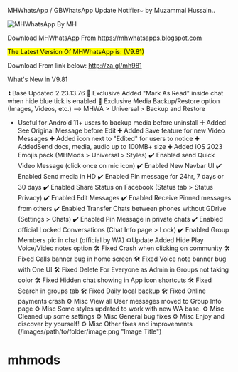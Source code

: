 MHWhatsApp / GBWhatsApp Update Notifier~
by Muzammal Hussain..

![MHWhatsApp By MH](https://github.com/MuzammalG/mhmods/assets/111923729/5b873337-2a19-4d40-bfcd-84a72e2348ee)


Download MHWhatsApp From
https://mhwhatsapps.blogspot.com

<mark>The Latest Version Of MHWhatsApp is: (V9.81)</mark>

Download From link below:
http://za.gl/mh981

What's New in V9.81

⏫ Base Updated 2.23.13.76
📌 Exclusive Added "Mark As Read" inside chat when hide blue tick is enabled
📌 Exclusive Media Backup/Restore option (Images, Videos, etc.)
—> MHWA > Universal > Backup and Restore
- Useful for Android 11+ users to backup media before uninstall
➕ Added See Original Message before Edit
➕ Added Save feature for new Video Messages
➕ Added icon next to "Edited" for users to notice
➕ AddedSend docs, media, audio up to 100MB+ size
➕ Added iOS 2023 Emojis pack (MHMods > Universal > Styles)
✔️ Enabled send Quick Video Message (click once on mic icon)
✔️ Enabled New Navbar UI
✔️ Enabled Send media in HD
✔️ Enabled Pin message for 24hr, 7 days or 30 days
✔️ Enabled Share Status on Facebook (Status tab > Status Privacy)
✔️ Enabled Edit Messages
✔️ Enabled Receive Pinned messages from others
✔️ Enabled Transfer Chats between phones without GDrive (Settings > Chats)
✔️ Enabled Pin Message in private chats
✔️ Enabled official Locked Conversations (Chat Info page > Lock)
✔️ Enabled Group Members pic in chat (official by WA)
⚙️Update Added Hide Play Voice/Video notes option
🛠 Fixed Crash when clicking on community
🛠 Fixed Calls banner bug in home screen
🛠 Fixed Voice note banner bug with One UI
🛠 Fixed Delete For Everyone as Admin in Groups not taking color
🛠 Fixed Hidden chat showing in App icon shortcuts
🛠 Fixed Search in groups tab
🛠 Fixed Daily local backup
🛠 Fixed Online payments crash
⚙️ Misc View all User messages moved to Group Info page
⚙️ Misc Some styles updated to work with new WA base.
⚙️ Misc Cleaned up some settings
⚙️ Misc General bug fixes
⚙️ Misc Enjoy and discover by yourself!
⚙️ Misc Other fixes and improvements
(/images/path/to/folder/image.png "Image Title")
# mhmods
